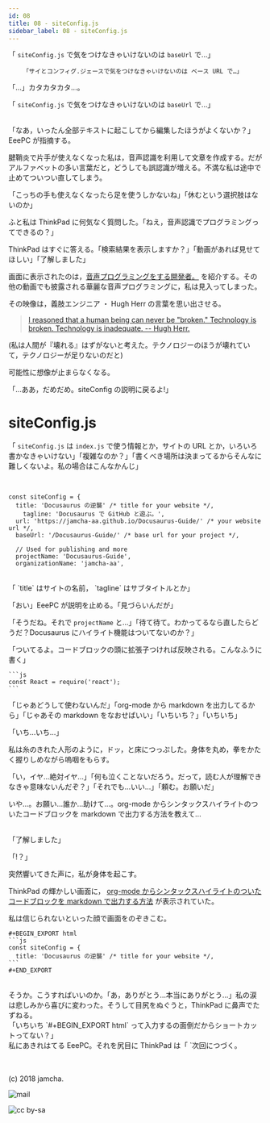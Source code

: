 ```yaml
---
id: 08
title: 08 - siteConfig.js
sidebar_label: 08 - siteConfig.js
---
```


<style>
@import url('https://fonts.googleapis.com/css?family=Sawarabi+Mincho');
</style>

「 `siteConfig.js` で気をつけなきゃいけないのは `baseUrl` で…」

        「サイとコンフィグ.ジェースで気をつけなきゃいけないのは ベース URL で…」

「…」カタカタカタ…。

「 `siteConfig.js` で気をつけなきゃいけないのは `baseUrl` で…」

<br>
「なあ，いったん全部テキストに起こしてから編集したほうがよくないか？」EeePC が指摘する。

腱鞘炎で片手が使えなくなった私は，音声認識を利用して文章を作成する。だがアルファベットの多い言葉だと，どうしても誤認識が増える。不満な私は途中で止めてついつい直してしまう。

「こっちの手も使えなくなったら足を使うしかないね」「休むという選択肢はないのか」

ふと私は ThinkPad に何気なく質問した。「ねえ，音声認識でプログラミングってできるの？」

ThinkPad はすぐに答える。「検索結果を表示しますか？」「動画があれば見せてほしい」「了解しました」

画面に表示されたのは，[音声プログラミングをする開発者。](https://www.youtube.com/watch?v=8SkdfdXWYaI) を紹介する。その他の動画でも披露される華麗な音声プログラミングに，私は見入ってしまった。

その映像は，義肢エンジニア ・ Hugh Herr の言葉を思い出させる。

> [I reasoned that a human being can never be "broken." Technology is broken. Technology is inadequate. -- Hugh Herr.](https://www.ted.com/talks/hugh_herr_the_new_bionics_that_let_us_run_climb_and_dance)

(私は人間が『壊れる』はずがないと考えた。テクノロジーのほうが壊れていて，テクノロジーが足りないのだと)

可能性に想像が止まらなくなる。

「…ああ，だめだめ。siteConfig の説明に戻るよ!」


# siteConfig.js

「 `siteConfig.js` は `index.js` で使う情報とか，サイトの URL とか，いろいろ書かなきゃいけない」「複雑なのか？」「書くべき場所は決まってるからそんなに難しくないよ。私の場合はこんなかんじ」

<br>

    const siteConfig = {
      title: 'Docusaurus の逆襲' /* title for your website */,
        tagline: 'Docusaurus で GitHub と遊ぶ。',
      url: 'https://jamcha-aa.github.io/Docusaurus-Guide/' /* your website url */,
      baseUrl: '/Docusaurus-Guide/' /* base url for your project */,
    
      // Used for publishing and more
      projectName: 'Docusaurus-Guide',
      organizationName: 'jamcha-aa',

<br>
「 `title` はサイトの名前， `tagline` はサブタイトルとか」

「おい」EeePC が説明を止める。「見づらいんだが」

「そうだね。それで `projectName` と…」「待て待て。わかってるなら直したらどうだ？Docusaurus にハイライト機能はついてないのか？」

「ついてるよ。コードブロックの頭に拡張子つければ反映される。こんなふうに書く」

    ```js
    const React = require('react');
    ```

「じゃあどうして使わないんだ」「org-mode から markdown を出力してるから」「じゃあその markdown をなおせばいい」「いちいち？」「いちいち」

「いち…いち…」

私は糸のきれた人形のように，ドッ，と床につっぷした。身体を丸め，拳をかたく握りしめながら嗚咽をもらす。

「い，イヤ…絶対イヤ…」「何も泣くことないだろう。だって，読む人が理解できなきゃ意味ないんだぞ？」「それでも…いい…」「頼む。お願いだ」

いや…。お願い…誰か…助けて…。org-mode からシンタックスハイライトのついたコードブロックを markdown で出力する方法を教えて…

<br>
「了解しました」

「!？」

突然響いてきた声に，私が身体を起こす。

ThinkPad の輝かしい画面に， [org-mode からシンタックスハイライトのついたコードブロックを markdown で出力する方法](http://maskaw.hatenablog.com/entry/2018/02/13/084907) が表示されていた。

私は信じられないといった顔で画面をのぞきこむ。

    #+BEGIN_EXPORT html   
    ```js
    const siteConfig = {
      title: 'Docusaurus の逆襲' /* title for your website */,
    ```
    #+END_EXPORT

<br>
そうか。こうすればいいのか。「あ，ありがとう…本当にありがとう…」私の涙は悲しみから喜びに変わった。そうして目尻をぬぐうと，ThinkPad に鼻声でたずねる。

<br>
「いちいち `#+BEGIN_EXPORT html` って入力するの面倒だからショートカットってない？」

<br>
私にあきれはてる EeePC。それを尻目に ThinkPad は「 `<h TAB` でブロックが作成されます」と答えた。

次回につづく。

<br>
<br>
(c) 2018 jamcha.

![mail](https://services.nexodyne.com/email/icon/DmmOkiL%252B.Lhw/Owdx44Y%253D/R01haWw%253D/0/image.png)

![cc by-sa](https://i.creativecommons.org/l/by-sa/4.0/88x31.png)

